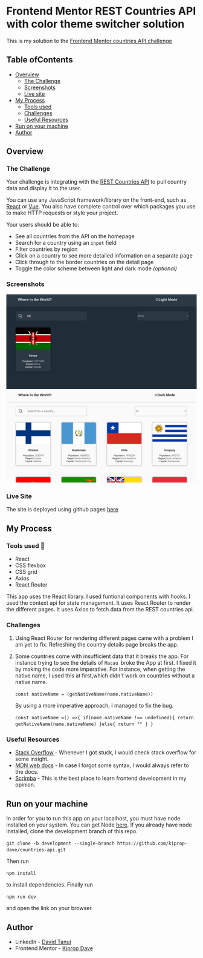 # Frontend Mentor REST Countries API with color theme switcher solution

<p>
    This is my solution to the 
    <a href ="https://www.frontendmentor.io/challenges/  rest-countries-api-with-color-theme-switcher-5cacc469fec04111f7b848ca">
        Frontend Mentor countries API challenge
    </a> 
</p>
<h2>Table ofContents</h2>
<ul>
    <li><a href ="#overview">Overview</a>
        <ul>
            <li><a href="#challenge">The Challenge</a></li>
            <li><a href="#screenshot">Screenshots</a></li>
            <li><a href="#site">Live site</a></li>
        </ul>
    </li>
    <li><a href="#process">My Process</a>
        <ul>
            <li><a href="#tools">Tools used</a></li>
            <li><a href="#challenges">Challenges</a></li>
            <li><a href="#resources">Useful Resources</a></li>
        </ul>
    </li>
    <li><a href="#local">Run on your machine</a></li>
    <li><a href="#author">Author</a></li>
</ul>
<h2 id="overview">Overview</h2>
<h3 id="challenge">The Challenge</h3>
<p>
    Your challenge is integrating with the <a href ="https://restcountries.com/">REST Countries API</a> to pull country data and display it to the user.
</p>
<p>You can use any JavaScript framework/library on the front-end, such as <a href="https://reactjs.org" target="_blank">React</a> or <a href="https://vuejs.org" target="_blank">Vue</a>. You also have complete control over which packages you use to make HTTP requests or style your project.</p>
<p>Your users should be able to:</p>
<ul>
    <li>See all countries from the API on the homepage</li>
    <li>Search for a country using an <code>input</code> field</li>
    <li>Filter countries by region</li>
    <li>Click on a country to see more detailed information on a separate page</li>
    <li>Click through to the border countries on the detail page</li>
    <li>Toggle the color scheme between light and dark mode <em>(optional)</em></li>
</ul>
<h3 id ="screenshot">Screenshots</h3>
<img src="./screenshots/search.png"></img>
<img src="./screenshots/all-countries.png"></img>
<h3 id="site">Live Site</h3>
<p>
    The site is deployed using github pages
    <a href ="https://kiprop-dave.github.io/countries-api/">here</a> 
</p>
<h2 id="process">My Process</h2>
<h3 id="tools">Tools used 🔧</h3>
<ul>
    <li>React</li>
    <li>CSS flexbox</li>
    <li>CSS grid</li>
    <li>Axios</li>
    <li>React Router</li>
</ul>
<p>This app uses the React library. I used funtional components with hooks. I used the context api for state management. It uses React Router to render the different pages. It uses Axios to fetch data from the REST countries api.</p>
<h3 id="challenges">Challenges</h3>

1. Using React Router for rendering different pages came with a problem I am yet to fix. Refreshing the country details page breaks the app.
2. Some countries come with insufficient data that it breaks the app. For instance trying to see the details of <code>Macau </code>broke the App at first. I fixed it by making the code more imperative. For instance, when getting the native name, I used this at first,which didn't work on countries without a native name.

   `const nativeName = (getNativeName(name.nativeName))`

   By using a more imperative approach, I managed to fix the bug.

   `const nativeName =() =>{ if(name.nativeName !== undefined){ return getNativeName(name.nativeName) }else{ return "" } }`

<h3 id="resources">Useful Resources</h3>
<ul>
    <li>
        <a href="https://stackoverflow.com/">Stack Overflow</a>
        - Whenever I got stuck, I would check stack overflow for some insight.
    </li>
    <li>
        <a href="https://developer.mozilla.org/en-US/">MDN web docs</a>
        - In case I forgot some syntax, I would always refer to the docs.
    </li>
    <li>
        <a href="https://scrimba.com/">Scrimba</a>
        - This is the best place to learn frontend development in my opinion.
    </li>
</ul>

<h2 id ="local">Run on your machine</h2>
In order for you to run this app on your localhost, you must have node installed on your system. You can get Node <a href="https://nodejs.org/en/">here</a>.
If you already have node installed, clone the development branch of this repo.

`git clone -b development --single-branch https://github.com/kiprop-dave/countries-api.git`

Then run

`npm install`

to install dependencies. Finally run

`npm run dev`

and open the link on your browser.

<h2 id="author">Author</h2>
<ul>
    <li>
        LinkedIn - 
        <a href="https://www.linkedin.com/in/david-tanui-671b08231/">David Tanui</a>
    </li>
    <li>
        Frontend Mentor -
        <a href="https://www.frontendmentor.io/profile/kiprop-dave">Kiprop Dave</a>
    </li>
</ul>
